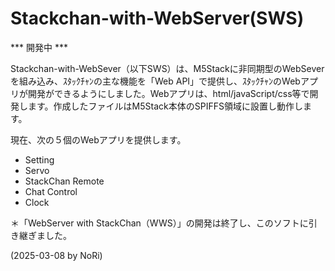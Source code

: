 # Stackchan-with-WebServer(SWS)

*** 開発中 ***

Stackchan-with-WebSever（以下SWS）は、M5Stackに非同期型のWebSeverを組み込み、ｽﾀｯｸﾁｬﾝの主な機能を「Web API」で提供し、ｽﾀｯｸﾁｬﾝのWebアプリが開発ができるようにしました。Webアプリは、html/javaScript/css等で開発します。作成したファイルはM5Stack本体のSPIFFS領域に設置し動作します。

現在、次の５個のWebアプリを提供します。
- Setting
- Servo
- StackChan Remote
- Chat Control
- Clock



＊「WebServer with StackChan（WWS）」の開発は終了し、このソフトに引き継ぎました。 

(2025-03-08 by NoRi)
